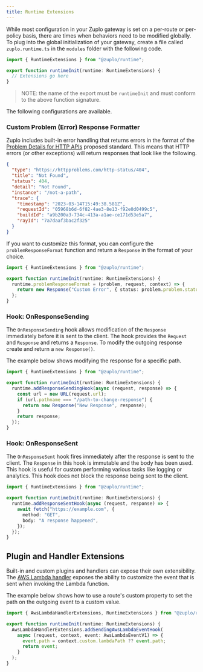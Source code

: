```yaml
---
title: Runtime Extensions
---
```


While most configuration in your Zuplo gateway is set on a per-route or per-policy basis, there are times when behaviors need to be modified globally. To plug into the global initialization of your gateway, create a file called `zuplo.runtime.ts` in the `modules` folder with the following code.

```ts
import { RuntimeExtensions } from "@zuplo/runtime";

export function runtimeInit(runtime: RuntimeExtensions) {
  // Extensions go here
}
```

> NOTE: the name of the export must be `runtimeInit` and must conform to the above function signature.

The following configurations are available.

### Custom Problem (Error) Response Formatter

Zuplo includes built-in error handling that returns errors in the format of the [Problem Details for HTTP APIs](http://httpproblems.com/) proposed standard. This means that HTTP errors (or other exceptions) will return responses that look like the following.

```json
{
  "type": "https://httpproblems.com/http-status/404",
  "title": "Not Found",
  "status": 404,
  "detail": "Not Found",
  "instance": "/not-a-path",
  "trace": {
    "timestamp": "2023-03-14T15:49:38.581Z",
    "requestId": "05968b6d-6f82-4ae3-8e13-f92e0d0499c5",
    "buildId": "a9b200a3-734c-413a-a1ae-ce171d53e5a7",
    "rayId": "7a7daaf3bac2f325"
  }
}
```

If you want to customize this format, you can configure the `problemResponseFormat` function and return a `Response` in the format of your choice.

```ts
import { RuntimeExtensions } from "@zuplo/runtime";

export function runtimeInit(runtime: RuntimeExtensions) {
  runtime.problemResponseFormat = (problem, request, context) => {
    return new Response("Custom Error", { status: problem.problem.status });
  };
}
```

### Hook: OnResponseSending

The `OnResponseSending` hook allows modification of the `Response` immediately before it is sent to the client. The hook provides the `Request` and `Response` and returns a `Response`. To modify the outgoing response create and return a `new Response()`.

The example below shows modifying the response for a specific path.

```ts
import { RuntimeExtensions } from "@zuplo/runtime";

export function runtimeInit(runtime: RuntimeExtensions) {
  runtime.addResponseSendingHook(async (request, response) => {
    const url = new URL(request.url);
    if (url.pathname === "/path-to-change-response") {
      return new Response("New Response", response);
    }
    return response;
  });
}
```

### Hook: OnResponseSent

The `OnResponseSent` hook fires immediately after the response is sent to the client. The `Response` in this hook is immutable and the body has been used. This hook is useful for custom performing various tasks like logging or analytics. This hook does not block the response being sent to the client.

```ts
import { RuntimeExtensions } from "@zuplo/runtime";

export function runtimeInit(runtime: RuntimeExtensions) {
  runtime.addResponseSentHook(async (request, response) => {
    await fetch("https://example.com", {
      method: "GET",
      body: "A response happened",
    });
  });
}
```

## Plugin and Handler Extensions

Built-in and custom plugins and handlers can expose their own extensibility. The [AWS Lambda handler](../handlers/aws-lambda.md) exposes the ability to customize the event that is sent when invoking the Lambda function.

The example below shows how to use a route's custom property to set the path on the outgoing event to a custom value.

```ts
import { AwsLambdaHandlerExtensions, RuntimeExtensions } from "@zuplo/runtime";

export function runtimeInit(runtime: RuntimeExtensions) {
  AwsLambdaHandlerExtensions.addSendingAwsLambdaEventHook(
    async (request, context, event: AwsLambdaEventV1) => {
      event.path = context.custom.lambdaPath ?? event.path;
      return event;
    }
  );
}
```
